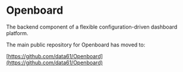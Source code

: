 Openboard
==============

The backend component of a flexible configuration-driven dashboard platform.

The main public repository for Openboard has moved to:

[https://github.com/data61/Openboard](https://github.com/data61/Openboard)

